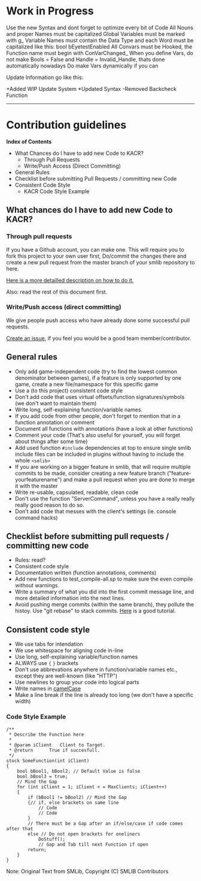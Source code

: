 # Work in Progress

Use the new Syntax and dont forget to optimize every bit of Code
All Nouns and proper Names must be capitalized
Global Variables must be marked with g_
Variable Names must contain the Data Type and each Word must be capitalized like this: bool bEyetestEnabled
All Convars must be Hooked, the Function name must begin with ConVarChanged_
When you define Vars, do not make Bools = False and Handle = Invalid_Handle, thats done automatically nowadays
Do make Vars dynamically if you can

Update Information go like this:

+Added WIP Update System
*Updated Syntax
-Removed Backcheck Function

--------------------------------------

# Contribution guidelines


**Index of Contents**
* What Chances do I have to add new Code to KACR?
	* Through Pull Requests
	* Write/Push Access (Direct Committing)
* General Rules
* Checklist before submitting Pull Requests / committing new Code
* Consistent Code Style
	* KACR Code Style Example

## What chances do I have to add new Code to KACR?

### Through pull requests

If you have a Github account, you can make one.
This will require you to fork this project to your own user first, Do/commit the changes there and create a new pull request from the master branch of your smlib repository to here.

[Here is a more detailled description on how to do it.](https://help.github.com/articles/using-pull-requests)

Also: read the rest of this document first.

### Write/Push access (direct committing)

We give people push access who have already done some successful pull requests.

[Create an issue](https://github.com/bcserv/smlib/issues/new), if you feel you would be a good team member/contributor.

## General rules

* Only add game-independent code (try to find the lowest common denominator between games), if a feature is only supported by one game, create a new file/namespace for this specific game
* Use a (to this project) consistent code style
* Don't add code that uses virtual offsets/function signatures/symbols (we don't want to maintain them)
* Write long, self-explaining function/variable names.
* If you add code from other people, don't forget to mention that in a function annotation or comment
* Document all functions with annotations (have a look at other functions)
* Comment your code (That's also useful for yourself, you will forget about things after some time)
* Add used function `#include` dependencies at top to ensure single smlib include files can be included in plugins without having to include the whole `<smlib>`
* If you are working on a bigger feature in smlib, that will require multiple commits to be made, consider creating a new feature branch ("feature-yourfeaturename") and make a pull request when you are done to merge it with the master
* Write re-usable, capsulated, readable, clean code
* Don't use the function "ServerCommand", unless you have a really really really good reason to do so.
* Don't add code that messes with the client's settings (ie. console command hacks)


## Checklist before submitting pull requests / committing new code

* Rules: read?
* Consistent code style
* Documentation written (function annotations, comments)
* Add new functions to test_compile-all.sp to make sure the even compile without warnings.
* Write a summary of what you did into the first commit message line, and more detailed information into the next lines.
* Avoid pushing merge commits (within the same branch), they pollute the histoy. Use "git rebase" to stack commits. [Here](http://randyfay.com/content/simpler-rebasing-avoiding-unintentional-merge-commits) is a good tutorial.

## Consistent code style

* We use tabs for intendation
* We use whitespace for aligning code in-line
* Use long, self-explaining variable/function names
* ALWAYS use `{` `}` brackets
* Don't use abbrevations anywhere in function/variable names etc., except they are well-known (like "HTTP")
* Use newlines to group your code into logical parts
* Write names in [camelCase](https://www.google.at/?q=camelCase)
* Make a line break if the line is already too long (we don't have a specific width)

### Code Style Example
```sourcepawn
/**
 * Describe the Function here
 *
 * @param iClient	Client to Target.
 * @return		True if succesfull.
 */
stock SomeFunction(int iClient)
{
	bool bBool1, bBool2; // Default Value is false
	bool bBool3 = true;
	// Mind the Gap
	for (int iClient = 1; iClient < = MaxClients; iClient++)
	{
		if (bBool1 != bBool2) // Mind the Gap
		{// if, else brackets on same line
			// Code
			// Code
		}
		// There must be a Gap after an if/else/case if code comes after that
		else // Do not open brackets for oneliners
			DoStuff();
			// Gap and Tab till next Function if open
		return;
	}
}
```

Note: Original Text from SMLib, Copyright (C) SMLIB Contributors
